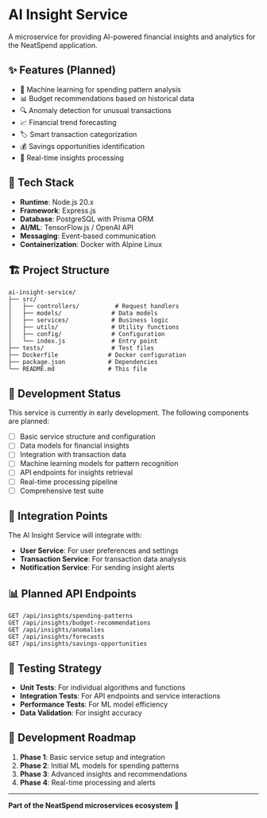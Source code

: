 # AI Insight Service

A microservice for providing AI-powered financial insights and analytics for the NeatSpend application.

## ✨ Features (Planned)

- 🧠 Machine learning for spending pattern analysis
- 📊 Budget recommendations based on historical data
- 🔍 Anomaly detection for unusual transactions
- 📈 Financial trend forecasting
- 🏷️ Smart transaction categorization
- 💰 Savings opportunities identification
- 🔄 Real-time insights processing

## 🚀 Tech Stack

- **Runtime**: Node.js 20.x
- **Framework**: Express.js
- **Database**: PostgreSQL with Prisma ORM
- **AI/ML**: TensorFlow.js / OpenAI API
- **Messaging**: Event-based communication
- **Containerization**: Docker with Alpine Linux

## 🏗️ Project Structure

```
ai-insight-service/
├── src/
│   ├── controllers/          # Request handlers
│   ├── models/              # Data models
│   ├── services/            # Business logic
│   ├── utils/               # Utility functions
│   ├── config/              # Configuration
│   └── index.js             # Entry point
├── tests/                   # Test files
├── Dockerfile              # Docker configuration
├── package.json            # Dependencies
└── README.md               # This file
```

## 🚀 Development Status

This service is currently in early development. The following components are planned:

- [ ] Basic service structure and configuration
- [ ] Data models for financial insights
- [ ] Integration with transaction data
- [ ] Machine learning models for pattern recognition
- [ ] API endpoints for insights retrieval
- [ ] Real-time processing pipeline
- [ ] Comprehensive test suite

## 🔄 Integration Points

The AI Insight Service will integrate with:

- **User Service**: For user preferences and settings
- **Transaction Service**: For transaction data analysis
- **Notification Service**: For sending insight alerts

## 📊 Planned API Endpoints

```
GET /api/insights/spending-patterns
GET /api/insights/budget-recommendations
GET /api/insights/anomalies
GET /api/insights/forecasts
GET /api/insights/savings-opportunities
```

## 🧪 Testing Strategy

- **Unit Tests**: For individual algorithms and functions
- **Integration Tests**: For API endpoints and service interactions
- **Performance Tests**: For ML model efficiency
- **Data Validation**: For insight accuracy

## 📝 Development Roadmap

1. **Phase 1**: Basic service setup and integration
2. **Phase 2**: Initial ML models for spending patterns
3. **Phase 3**: Advanced insights and recommendations
4. **Phase 4**: Real-time processing and alerts

---

**Part of the NeatSpend microservices ecosystem** 🚀